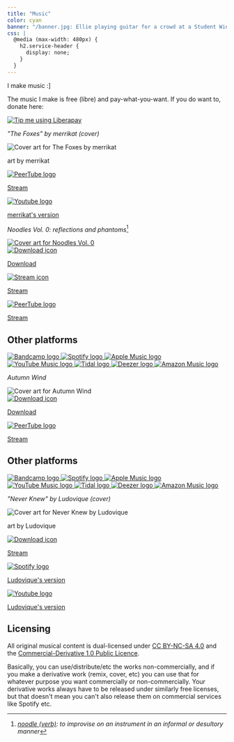 ```yaml
---
title: "Music"
color: cyan
banner: "/banner.jpg: Ellie playing guitar for a crowd at a Student Windsurfing Association event"
css: |
  @media (max-width: 480px) {
    h2.service-header {
      display: none;
    }
  }
---
```


I make music :]

The music I make is free (libre) and pay-what-you-want. If you do want to, donate here:

<a class="nounderline" href="https://liberapay.com/ellie-clifford/donate">
	<img alt="Tip me using Liberapay"
	     src="/_icons/liberapay.svg"/>
</a>

_"The Foxes" by merrikat (cover)_

<div class="music-item">
 <div class="music-art">
   <img src="/music/art/the_foxes.jpg"
        alt="Cover art for The Foxes by merrikat" />
   <p class="music-art-caption">
art by merrikat
   </p>
 </div>
 <div class="music-links">
  <a href="https://tube.transgirl.fr/w/bUSC7trBQDEgiXkBKkndAu">
   <img src="/_icons/peertube.svg" alt="PeerTube logo" />
   <p>Stream</p>
  </a>
  <a href="https://youtube.com/watch?v=PYi9onkZJXY">
   <img src="/_icons/youtube.svg" alt="Youtube logo" />
   <p>merrikat's version</p>
  </a>
 </div>
</div>

_Noodles Vol. 0: reflections and phantoms_[^1]

[^1]: _[noodle (verb)](https://www.merriam-webster.com/dictionary/noodle): to
improvise on an instrument in an informal or desultory manner_

<div class="music-item">
 <a href="noodles/vol_0/" class="nounderline" style="margin: auto;">
  <img class="music-art"
       src="/music/art/noodles_vol_0_512.jpg"
       alt="Cover art for Noodles Vol. 0" />
 </a>
 <div class="music-links">
  <a href="/music/noodles/vol_0.zip">
   <img src="/_icons/download.svg" alt="Download icon" />
   <p>Download</p>
  </a>
  <a href="/music/noodles/vol_0.m3u">
   <img src="/_icons/stream.svg" alt="Stream icon" />
   <p>Stream</p>
  </a>
  <a href="https://tube.transgirl.fr/w/p/6KJepmLw95EcRuKECvJYSV?playlistPosition=1">
   <img src="/_icons/peertube.svg" alt="PeerTube logo" />
   <p>Stream</p>
  </a>
  <h2 class="service-header">Other platforms</h2>
  <div class="predatory-services">
   <a href="https://ellie-clifford.bandcamp.com/album/noodles-vol-0-reflections-and-phantoms">
    <img src="/_icons/bandcamp.png" alt="Bandcamp logo" />
   </a>
   <a href="https://open.spotify.com/album/1ArKeSH95I7ORlcrQUliU2">
    <img src="/_icons/spotify.svg" alt="Spotify logo" />
   </a>
   <a href="https://music.apple.com/gb/album/noodles-vol-0-reflections-and-phantoms-ep/1673467206">
    <img src="/_icons/apple_music.svg" alt="Apple Music logo" />
   </a>
   <a href="https://music.youtube.com/playlist?list=OLAK5uy_mhXgNXjV1AmKR2YRrIhvnMFkCjEnqauIA">
    <img src="/_icons/youtube_music.svg" alt="YouTube Music logo" />
   </a>
   <a href="https://tidal.com/browse/album/278101092">
    <img src="/_icons/tidal.svg" alt="Tidal logo" />
   </a>
   <a href="https://deezer.page.link/m9UF3beyx5QXF6zo6">
    <img src="/_icons/deezer.svg" alt="Deezer logo" />
   </a>
   <a href="https://music.amazon.com/albums/B0BWH86X71">
    <img src="/_icons/amazon_music.svg" alt="Amazon Music logo" />
   </a>
  </div>
 </div>
</div>

_Autumn Wind_

<div class="music-item">
 <img class="music-art"
       src="/music/art/autumn_wind_512.jpg"
       alt="Cover art for Autumn Wind" />
 <div class="music-links">
  <a href="/music/autumn_wind.flac">
   <img src="/_icons/download.svg" alt="Download icon" />
   <p>Download</p>
  </a>
  <a href="https://tube.transgirl.fr/w/amffnnQAkGZPvJZyzKVzDS">
   <img src="/_icons/peertube.svg" alt="PeerTube logo" />
   <p>Stream</p>
  </a>
  <h2 class="service-header">Other platforms</h2>
  <div class="predatory-services">
   <a href="https://ellie-clifford.bandcamp.com/track/autumn-wind/">
    <img src="/_icons/bandcamp.png" alt="Bandcamp logo" />
   </a>
   <a href="https://open.spotify.com/track/0oxEe0wXlONZyN725XJGk6">
    <img src="/_icons/spotify.svg" alt="Spotify logo" />
   </a>
   <a href="https://music.apple.com/gb/album/autumn-wind/1665667480">
    <img src="/_icons/apple_music.svg" alt="Apple Music logo" />
   </a>
   <a href="https://music.youtube.com/watch?v=1VUtIObBvlg">
    <img src="/_icons/youtube_music.svg" alt="YouTube Music logo" />
   </a>
   <a href="https://tidal.com/track/271607621">
    <img src="/_icons/tidal.svg" alt="Tidal logo" />
   </a>
   <a href="https://deezer.page.link/8L4We7yF1i64LTRg6">
    <img src="/_icons/deezer.svg" alt="Deezer logo" />
   </a>
   <a href="https://music.amazon.co.uk/albums/B0BSFQXZHV">
    <img src="/_icons/amazon_music.svg" alt="Amazon Music logo" />
   </a>
  </div>
 </div>
</div>

_"Never Knew" by Ludovique (cover)_

<div class="music-item">
 <div class="music-art">
   <img src="/music/art/never_knew_512.jpg"
        alt="Cover art for Never Knew by Ludovique" />
   <p class="music-art-caption">
art by Ludovique
   </p>
 </div>
 <div class="music-links">
  <a href="/music/never_knew.flac">
   <img src="/_icons/download.svg" alt="Download icon" />
   <p>Stream</p>
  </a>
  <a href="https://open.spotify.com/track/6cHwWjZHAFxvj7FIZZFoq0">
   <img src="/_icons/spotify.svg" alt="Spotify logo" />
   <p>Ludovique's version</p>
  </a>
  <a href="https://youtube.com/watch?v=QP8SJMKEWio">
   <img src="/_icons/youtube.svg" alt="Youtube logo" />
   <p>Ludovique's version</p>
  </a>
 </div>
</div>

## Licensing

All original musical content is dual-licensed under [CC BY-NC-SA
4.0](https://creativecommons.org/licenses/by-nc-sa/4.0/) and the
[Commercial-Derivative 1.0 Public
Licence](https://ellie.clifford.lol/licenses/commercial-derivative-1.0.txt).

Basically, you can use/distribute/etc the works non-commercially, and if you
make a derivative work (remix, cover, etc) you can use that for whatever
purpose you want commercially or non-commercially. Your derivative works always
have to be released under similarly free licenses, but that doesn't mean you
can't also release them on commercial services like Spotify etc.
